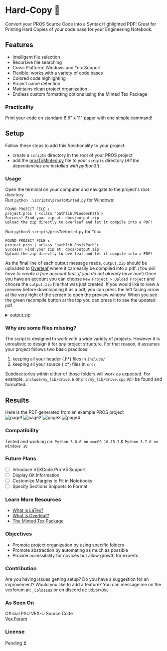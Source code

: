 # Hard-Copy 💾
Convert your PROS Source Code into a Syntax Highlighted PDF! Great for Printing Hard Copies of your code base for your Engineering Notebook.


## Features
- Intelligent file selection
- Recursive file searching
- Cross Platform: Windows and *nix Support
- Flexible: works with a variety of code bases
- Colored code highlighting
- Project name detection
- Maintains clean project organization
- Endless custom formatting options using the Minted Tex Package
### Practicality
Print your code on standard 8.5" x 11" paper with one simple command!

## Setup
Follow these steps to add this functionality to your project:
- create a `scripts` directory in the root of your PROS project
- add the [prosToMinted.py](https://github.com/Udit8348/Hard-Copy/blob/master/scripts/prosToMinted.py) file to your `scripts` directory (*All the dependencies are installed with python3!*)

### Usage
Open the terminal on your computer and navigate to the project's root directory\
Run `python .\scripts\prosToMinted.py` for Windows:
```
FOUND PROJECT FILE ↓
project.pros | <class 'pathlib.WindowsPath'>
Success! Find your zip at: docs/output.zip
Upload the zip directly to overleaf and let it compile into a PDF!
```
Run `python3 scripts/prosToMinted.py` for *nix:
```
FOUND PROJECT FILE ↓
project.pros | <class 'pathlib.PosixPath'>
Success! Find your zip at: docs/output.zip
Upload the zip directly to overleaf and let it compile into a PDF!
```
As the final line of each output message reads, `output.zip` should be uploaded to [Overleaf](https://www.overleaf.com/) where it can easily be compiled into a pdf. (*You will have to create a free account first, if you do not already have one!*) Once you have an account you can choose `New Project > Upload Project` and choose the `output.zip` file that was just created. If you would like to view a preview before downloading it as a pdf, you can press the left facing arrow at the very right of the screen to open the preview window. When you see the green recompile button at the top you can press it to see the updated pdf.  

<details>
           <summary>output.zip</summary>
           <p>The script builds a temporary folder and adds all the relevant <code>.tex</code>, <code>*.c*</code> and <code>*.h*</code> files. Once all the file are added, the folder is zipped in the docs directory and the temp folder is deleted. The <code>*.c*</code> and <code>*.h*</code> just embedded as paths in the <code>.tex</code> files. When overleaf compiles the <code>.tex</code> files the actual formatting is done. Since you have access to all the files in the zip you can make any modifications or adjustments in Overleaf to meet your formatting requirements. If you want to make permanent changes to how the <code>.tex</code> files are built, you can edit the python script to reflect those changes. </p>
</details>

### Why are some files missing?
The script is designed to work with a wide variety of projects. However it is unrealistic to design it for *any* project structure. For that reason, it assumes your project follows two basic practices:
1) keeping all your header (.h*) files in `include/`
2) keeping all your source (.c*) files in `src/`

Subdirectories within either of those folders will work as expected. For example, `include/my_lib/drive.h` or `src/my_lib/drive.cpp` will be found and formatted.

## Results
Here is the PDF generated from an example PROS project\
![page1](https://github.com/Udit8348/Hard-Copy/blob/master/docs/assets/pg1.jpeg)
![page2](https://github.com/Udit8348/Hard-Copy/blob/master/docs/assets/pg2.jpeg)
![page3](https://github.com/Udit8348/Hard-Copy/blob/master/docs/assets/pg3.jpeg)
![page4](https://github.com/Udit8348/Hard-Copy/blob/master/docs/assets/pg4.jpeg)

### Compatibility
Tested and working on: `Python 3.8.6 on macOS 10.15.7` & `Python 3.7.0 on Windows 10`
### Future Plans
- [ ] Introduce VEXCode Pro V5 Support
- [ ] Display Git Information
- [ ] Customize Margins to Fit in Notebooks
- [ ] Specify Sections Snippets to Format

### Learn More Resources
- [What is LaTex?](https://www.latex-project.org/about/)
- [What is Overleaf?](https://www.overleaf.com/learn/latex/Free_online_introduction_to_LaTeX_(part_1))
- [The Minted Tex Package](https://github.com/Udit8348/Hard-Copy/blob/master/docs/minted.pdf) 

### Objectives
- Promote project organization by using specific folders
- Promote abstraction by automating as much as possible
- Provide accessibility for novices but allow growth for experts

### Contribution
Are you having issues getting setup? Do you have a suggestion for an improvement? Would you like to add a feature? You can message me on the vexforum at: [`_Colossus`](https://www.vexforum.com/u/_colossus/) or on discord at: `Udit#4398`


### As Seen On
Official PSU VEX-U Source Code\
[Vex Forum](https://www.vexforum.com/t/release-hard-copy/85793)
### License
Pending ⏳
